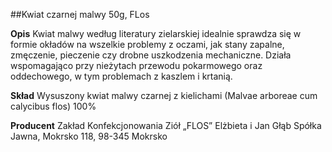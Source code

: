 ##Kwiat czarnej malwy 50g, FLos

**Opis** Kwiat malwy według literatury zielarskiej idealnie sprawdza się w formie okładów na wszelkie problemy z oczami, jak stany zapalne, zmęczenie, pieczenie czy drobne uszkodzenia mechaniczne. Działa wspomagająco przy nieżytach przewodu pokarmowego oraz oddechowego, w tym problemach z kaszlem i krtanią.

**Skład** Wysuszony kwiat malwy czarnej z kielichami (Malvae arboreae cum calycibus flos) 100%

**Producent** Zakład Konfekcjonowania Ziół „FLOS” Elżbieta i Jan Głąb Spółka Jawna, Mokrsko 118, 98-345 Mokrsko
